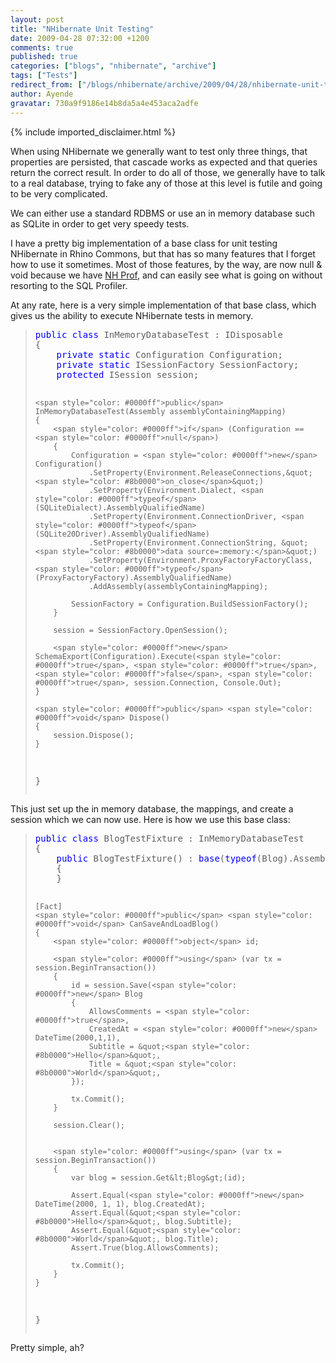 ```yaml
---
layout: post
title: "NHibernate Unit Testing"
date: 2009-04-28 07:32:00 +1200
comments: true
published: true
categories: ["blogs", "nhibernate", "archive"]
tags: ["Tests"]
redirect_from: ["/blogs/nhibernate/archive/2009/04/28/nhibernate-unit-testing.aspx/", "/blogs/nhibernate/archive/2009/04/28/nhibernate-unit-testing.html"]
author: Ayende
gravatar: 730a9f9186e14b8da5a4e453aca2adfe
---
```

{% include imported_disclaimer.html %}
<p>When using NHibernate we generally want to test only three things, that properties are persisted, that cascade works as expected and that queries return the correct result. In order to do all of those, we generally have to talk to a real database, trying to fake any of those at this level is futile and going to be very complicated.</p>  <p>We can either use a standard RDBMS or use an in memory database such as SQLite in order to get very speedy tests.</p>  <p>I have a pretty big implementation of a base class for unit testing NHibernate in Rhino Commons, but that has so many features that I forget how to use it sometimes. Most of those features, by the way, are now null &amp; void because we have <a href="http://nhprof.com/">NH Prof</a>, and can easily see what is going on without resorting to the SQL Profiler. </p>  <p>At any rate, here is a very simple implementation of that base class, which gives us the ability to execute NHibernate tests in memory.</p>  <blockquote>   <pre><span style="color: #0000ff">public</span> <span style="color: #0000ff">class</span> InMemoryDatabaseTest : IDisposable
{
	<span style="color: #0000ff">private</span> <span style="color: #0000ff">static</span> Configuration Configuration;
	<span style="color: #0000ff">private</span> <span style="color: #0000ff">static</span> ISessionFactory SessionFactory;
	<span style="color: #0000ff">protected</span> ISession session;

	<span style="color: #0000ff">public</span> InMemoryDatabaseTest(Assembly assemblyContainingMapping)
	{
		<span style="color: #0000ff">if</span> (Configuration == <span style="color: #0000ff">null</span>)
		{
			Configuration = <span style="color: #0000ff">new</span> Configuration()
				.SetProperty(Environment.ReleaseConnections,&quot;<span style="color: #8b0000">on_close</span>&quot;)
				.SetProperty(Environment.Dialect, <span style="color: #0000ff">typeof</span> (SQLiteDialect).AssemblyQualifiedName)
				.SetProperty(Environment.ConnectionDriver, <span style="color: #0000ff">typeof</span>(SQLite20Driver).AssemblyQualifiedName)
				.SetProperty(Environment.ConnectionString, &quot;<span style="color: #8b0000">data source=:memory:</span>&quot;)
				.SetProperty(Environment.ProxyFactoryFactoryClass, <span style="color: #0000ff">typeof</span> (ProxyFactoryFactory).AssemblyQualifiedName)
				.AddAssembly(assemblyContainingMapping);

			SessionFactory = Configuration.BuildSessionFactory();
		}

		session = SessionFactory.OpenSession();

		<span style="color: #0000ff">new</span> SchemaExport(Configuration).Execute(<span style="color: #0000ff">true</span>, <span style="color: #0000ff">true</span>, <span style="color: #0000ff">false</span>, <span style="color: #0000ff">true</span>, session.Connection, Console.Out);
	}

	<span style="color: #0000ff">public</span> <span style="color: #0000ff">void</span> Dispose()
	{
		session.Dispose();
	}
}</pre>
</blockquote>

<p>This just set up the in memory database, the mappings, and create a session which we can now use. Here is how we use this base class:</p>

<blockquote>
  <pre><span style="color: #0000ff">public</span> <span style="color: #0000ff">class</span> BlogTestFixture : InMemoryDatabaseTest
{
	<span style="color: #0000ff">public</span> BlogTestFixture() : <span style="color: #0000ff">base</span>(<span style="color: #0000ff">typeof</span>(Blog).Assembly)
	{
	}

	[Fact]
	<span style="color: #0000ff">public</span> <span style="color: #0000ff">void</span> CanSaveAndLoadBlog()
	{
		<span style="color: #0000ff">object</span> id;

		<span style="color: #0000ff">using</span> (var tx = session.BeginTransaction())
		{
			id = session.Save(<span style="color: #0000ff">new</span> Blog
			{
				AllowsComments = <span style="color: #0000ff">true</span>,
				CreatedAt = <span style="color: #0000ff">new</span> DateTime(2000,1,1),
				Subtitle = &quot;<span style="color: #8b0000">Hello</span>&quot;,
				Title = &quot;<span style="color: #8b0000">World</span>&quot;,
			});

			tx.Commit();
		}

		session.Clear();


		<span style="color: #0000ff">using</span> (var tx = session.BeginTransaction())
		{
			var blog = session.Get&lt;Blog&gt;(id);

			Assert.Equal(<span style="color: #0000ff">new</span> DateTime(2000, 1, 1), blog.CreatedAt);
			Assert.Equal(&quot;<span style="color: #8b0000">Hello</span>&quot;, blog.Subtitle);
			Assert.Equal(&quot;<span style="color: #8b0000">World</span>&quot;, blog.Title);
			Assert.True(blog.AllowsComments);

			tx.Commit();
		}
	}
}</pre>
</blockquote>

<p>Pretty simple, ah?</p>
